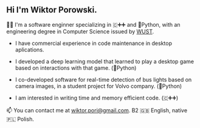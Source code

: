 
## Hi I'm Wiktor Porowski.

👨‍💻 I'm a software enginner specializing in 🇨‌➕➕ and 🐍Python, with an engineering degree in Computer Science issued by [WUST](https://pwr.edu.pl/en/).

- I have commercial experience in code maintenance in desktop aplications.

- I developed a deep learning model that learned to play a desktop game based on interactions with that game. (🐍Python)
  
- I co-developed software for real-time detection of bus lights based on camera images, in a student project for Volvo company. (🐍Python)

- I am interested in writing time and memory efficient code. (🇨‌➕➕)

📫 You can contact me at wiktor.pori@gmail.com. B2 🇬🇧 English, native 🇵🇱 Polish.


<!---
wikorp/wikorp is a ✨ special ✨ repository because its `README.md` (this file) appears on your GitHub profile.
You can click the Preview link to take a look at your changes.
--->
